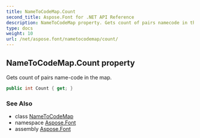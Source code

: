 ```yaml
---
title: NameToCodeMap.Count
second_title: Aspose.Font for .NET API Reference
description: NameToCodeMap property. Gets count of pairs namecode in the map
type: docs
weight: 10
url: /net/aspose.font/nametocodemap/count/
---
```

## NameToCodeMap.Count property

Gets count of pairs name-code in the map.

```csharp
public int Count { get; }
```

### See Also

* class [NameToCodeMap](../)
* namespace [Aspose.Font](../../nametocodemap/)
* assembly [Aspose.Font](../../../)


